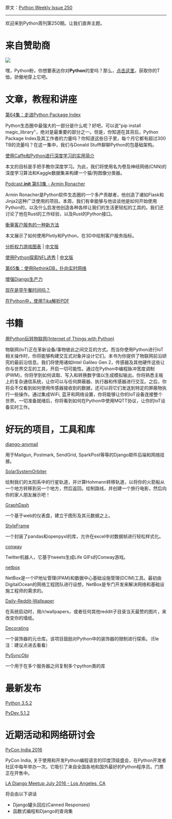 原文：[Python Weekly Issue 250](http://us2.campaign-archive1.com/?u=e2e180baf855ac797ef407fc7&id=51a269baf9&e=148158c7b4)

---

欢迎来到Python周刊第250期。让我们直奔主题。

# 来自赞助商

 
[![](https://gallery.mailchimp.com/e2e180baf855ac797ef407fc7/images/6a426b27-541e-4bd7-b621-23ccdc662301.jpg)](http://www.amazon.com/gp/product/B0185367JQ/ref=as_li_tl?ie=UTF8&amp;camp=1789&amp;creative=390957&amp;creativeASIN=B0185367JQ&amp;linkCode=as2&amp;tag=mymerch-20&amp;linkId=OLIXWD4WZ5X6FFHD)

嘿，Python粉，你想要表达你对**Python**的爱吗？那么，[点击这里](http://www.amazon.com/gp/product/B0185367JQ/ref=as_li_tl?ie=UTF8&amp;camp=1789&amp;creative=390957&amp;creativeASIN=B0185367JQ&amp;linkCode=as2&amp;tag=mymerch-20&amp;linkId=OLIXWD4WZ5X6FFHD)，获取你的T恤，骄傲地穿上它吧。


# 文章，教程和讲座

[第64集：走进Python Package Index](https://talkpython.fm/episodes/show/64/inside-the-python-package-index)

Python生态圈中最强大的一部分是什么呢？好吧，可以说"pip install magic_library"，绝对是最重要的部分之一。但是，你知道在其背后，Python Package Index及其工作者的力量吗？你知道这些日子里，每个月它都有超过300 TB的流量吗？在这一集中，我们与Donald Stufft聊聊Python的包基础架构。

[使用Caffe和Python进行深度学习的实用简介](http://adilmoujahid.com/posts/2016/06/introduction-deep-learning-python-caffe/)

本文的目标是手把手教你深度学习。为此，我们将使用名为卷及神经网络(CNN)的深度学习算法和Kaggle数据集来构建一个猫/狗图像分类器。

[Podcast.__init__ 第63集 - Armin Ronacher](http://pythonpodcast.com/armin-ronacher.html)

Armin Ronacher是Python软件生态圈的一个多产贡献者，他创造了诸如Flask和Jinja2这种广泛使用的项目。本周，我们有幸能够与他谈谈他是如何开始使用Python的，以及什么启发他创造各种各样让我们的生活更轻松的工具的。我们还讨论了他在Rust的工作经验，以及Rust的Python接口。

[衡量客户服务的一种新方法](https://blog.modeanalytics.com/measure-customer-service-with-python/)

本文展示了如何使用Plotly和Python，在3D中绘制客户服务指标。

[分析权力游戏图表](http://www.lyonwj.com/2016/06/26/graph-of-thrones-neo4j-social-network-analysis/) | [中文版](../Science%20and%20Data%20Analysis/分析权力游戏图表.md)

[使用Python探索NFL选秀](http://savvastjortjoglou.com/nfl-draft.html) | [中文版](../Science%20and%20Data%20Analysis/使用Python探索NFL选秀.md)

[第65集：使用RethinkDB，扑向实时网络](https://talkpython.fm/episodes/show/65/jump-on-the-real-time-web-with-rethinkdb)

[增强Django生产力](https://medium.com/eshares-engineering/supercharging-django-productivity-at-eshares-8dbf9042825e)

[现在是早午餐时间吗？](https://medium.com/swlh/is-it-brunch-time-ffe3adf485d8)

[在Python中，使用Tika解析PDF](https://cbrownley.wordpress.com/2016/06/26/parsing-pdfs-in-python-with-tika/)


# 书籍

[用Python玩转物联网(Internet of Things with Python)](http://amzn.to/29qHLyh) 

物联网(IoT)正在革新设备/事物彼此之间交互的方式。而当你使用Python进行IoT相关操作时，你将能够构建交互式对象并设计它们。本书为你提供了物联网前沿研究的最前沿信息。我们将使用诸如Intel Galileo Gen 2，传感器及其他硬件这些让你与世界交互的工具，开启一切可能性。通过在Python中编程脉冲宽度调制(PWM)，你将学到如何读取、写入和转换数字值以生成模拟输出。你将熟悉主板上的复杂通信系统，让你可以与任何屏蔽器、执行器和传感器进行交互。之后，你将会不仅看到如何使用传感器接收到的数据，还可以将它们发送到特定的屏蔽物执行一些操作。通过集成WiFi, 蓝牙和网络设置，你将能够让你的IoT设备连接整个世界。一切准备就绪后，你将看到如何在Python中使用MQTT协议，让你的IoT设备实时工作。


# 好玩的项目，工具和库

[django-anymail](https://github.com/anymail/django-anymail)

用于Mailgun, Postmark, SendGrid, SparkPost等等的Django邮件后端和网络挂接。

[SolarSystemOrbiter](https://github.com/madoee/SolarSystemOrbiter)

绘制我们的太阳系中的行星轨道，并计算Hohmann转移轨道，以将你的火箭船从一个地方转移到另一个地方，然后返回。绘制路线，并创建一个旅行电影，然后向你的家人朋友展示吧！

[GraphDash](https://github.com/AmadeusITGroup/GraphDash)

一个基于web的仪表盘，建立于图形及其元数据之上。

[StyleFrame](https://github.com/DeepSpace2/StyleFrame)

一个封装了pandas和openpyxl的库，允许在excel中对数据帧进行轻松样式化。

[conway](https://github.com/avyfain/conway)

Twitter机器人，它基于tweets生成Life GIFs的Conway游戏。

[netbox](https://github.com/digitalocean/netbox)

NetBox是一个IP地址管理(IPAM)和数据中心基础设施管理(DCIM)工具。最初由DigitalOcean的网络工程团队进行设想，NetBox是专门开发来解决网络和基础设施工程师的需求的。

[Daily-Reddit-Wallpaper](https://github.com/ssimunic/Daily-Reddit-Wallpaper)

在系统启动时，用/r/wallpapers，或者任何其他reddit子目录当天最赞的图片，来改变你的墙纸。

[Decorating](https://github.com/ryukinix/decorating)

一个装饰器的元仓库。该项目鼓励对Python中的装饰器的限制进行探索。（Ele注：建议点进去看看）

[PySyncObj](https://github.com/bakwc/PySyncObj)

一个用于在多个服务器之间复制多个python类的库


# 最新发布

[Python 3.5.2](https://www.python.org/downloads/release/python-352/)

[PyDev 5.1.2](http://pydev.blogspot.com/2016/06/pydev-512-pytest-integration.html)


# 近期活动和网络研讨会

[PyCon India 2016](https://in.explara.com/e/pycon-india-2016)

PyCon India, 关于使用和开发Python编程语言的印度顶级盛会，在Python开发者社区中每年举办一次。它吸引了来自全国各地和国外最好的Python程序员。门票正在开售中。

[LA Django Meetup July 2016 - Los Angeles, CA](http://www.meetup.com/ladjango/events/231319811/)

将会由以下讲话

*   Django罐头回应(Canned Responses)
*   函数式编程和Django的查询集
